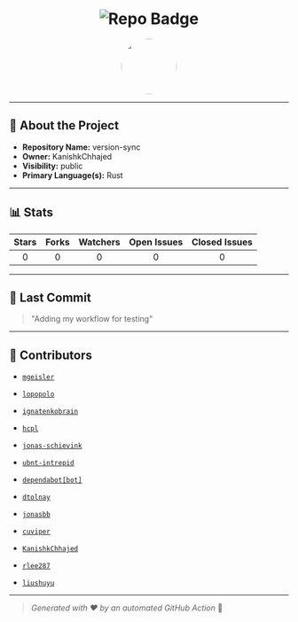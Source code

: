 <h1 align="center">
    <img src="https://img.shields.io/badge/version-sync-🎯-blueviolet?style=for-the-badge" alt="Repo Badge">
  </h1>
  
  <p align="center">
    <img src="https://avatars.githubusercontent.com/u/121193249?v=4" width="100" style="border-radius:50%;">
  </p>
  
  ---
  
  ## 📖 About the Project
  - **Repository Name:** version-sync
  - **Owner:** KanishkChhajed
  - **Visibility:** public
  - **Primary Language(s):** Rust
  
  ---
  
  ## 📊 Stats
  
  | Stars | Forks | Watchers | Open Issues | Closed Issues |
  |:----:|:-----:|:--------:|:-----------:|:-------------:|
  | 0 | 0 | 0 | 0 | 0 |
  
  ---
  
  ## 📢 Last Commit
  
  > "Adding my workflow for testing"
  
  ---
  
  ## 🤝 Contributors
  
  
  - [`mgeisler`](#)
  
  - [`lopopolo`](#)
  
  - [`ignatenkobrain`](#)
  
  - [`hcpl`](#)
  
  - [`jonas-schievink`](#)
  
  - [`ubnt-intrepid`](#)
  
  - [`dependabot[bot]`](#)
  
  - [`dtolnay`](#)
  
  - [`jonasbb`](#)
  
  - [`cuviper`](#)
  
  - [`KanishkChhajed`](#)
  
  - [`rlee287`](#)
  
  - [`liushuyu`](#)
  
  
  ---
  
  > *Generated with ❤️ by an automated GitHub Action* 🚀
  